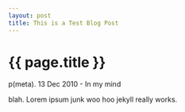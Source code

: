 ```yaml
---
layout: post
title: This is a Test Blog Post
---
```

# {{ page.title }}

p(meta). 13 Dec 2010 - In my mind

blah. Lorem ipsum junk woo hoo jekyll really works.

